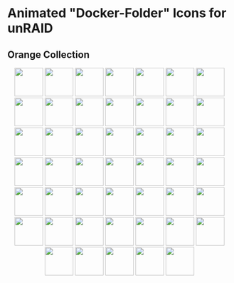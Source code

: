# Animated "Docker-Folder" Icons for unRAID

## Orange Collection

<p align="center">
	<img src="./orange-ai.svg" width=64 height=64>
	<img src="./orange-ai2.svg" width=64 height=64>
	<img src="./orange-audio.svg" width=64 height=64>
	<img src="./orange-backup.svg" width=64 height=64>
	<img src="./orange-binoculars.svg" width=64 height=64>
	<img src="./orange-books.svg" width=64 height=64>
	<img src="./orange-books2.svg" width=64 height=64>
	<img src="./orange-books3.svg" width=64 height=64>
	<img src="./orange-camera.svg" width=64 height=64>
	<img src="./orange-chat.svg" width=64 height=64>
	<img src="./orange-cloud.svg" width=64 height=64>
	<img src="./orange-code.svg" width=64 height=64>
	<img src="./orange-control.svg" width=64 height=64>
	<img src="./orange-cooking.svg" width=64 height=64>
	<img src="./orange-dash.svg" width=64 height=64>
	<img src="./orange-database.svg" width=64 height=64>
	<img src="./orange-dependencies.svg" width=64 height=64>
	<img src="./orange-downloads.svg" width=64 height=64>
	<img src="./orange-eye.svg" width=64 height=64>
	<img src="./orange-finances.svg" width=64 height=64>
	<img src="./orange-gaming.svg" width=64 height=64>
	<img src="./orange-globe.svg" width=64 height=64>
	<img src="./orange-grafana.svg" width=64 height=64>
	<img src="./orange-hammer.svg" width=64 height=64>
	<img src="./orange-home-automation.svg" width=64 height=64>
	<img src="./orange-homeautomation2.svg" width=64 height=64>
	<img src="./orange-jellyfin.svg" width=64 height=64>
	<img src="./orange-multimedia.svg" width=64 height=64>
	<img src="./orange-multimedia2.svg" width=64 height=64>
	<img src="./orange-music.svg" width=64 height=64>
	<img src="./orange-network.svg" width=64 height=64>
	<img src="./orange-nzb.svg" width=64 height=64>
	<img src="./orange-pirate.svg" width=64 height=64>
	<img src="./orange-plex.svg" width=64 height=64>
	<img src="./orange-productivity.svg" width=64 height=64>
	<img src="./orange-scrape.svg" width=64 height=64>
	<img src="./orange-search.svg" width=64 height=64>
	<img src="./orange-security.svg" width=64 height=64>
	<img src="./orange-settings.svg" width=64 height=64>
	<img src="./orange-ship.svg" width=64 height=64>
	<img src="./orange-tentative.svg" width=64 height=64>
	<img src="./orange-tmm.svg" width=64 height=64>
	<img src="./orange-torrent.svg" width=64 height=64>
	<img src="./orange-vpn.svg" width=64 height=64>
	<img src="./orange-youtube.svg" width=64 height=64>
	<img src="./orange-youtube4.svg" width=64 height=64>
	<img src="./orange-youtube5.svg" width=64 height=64>
</p>
